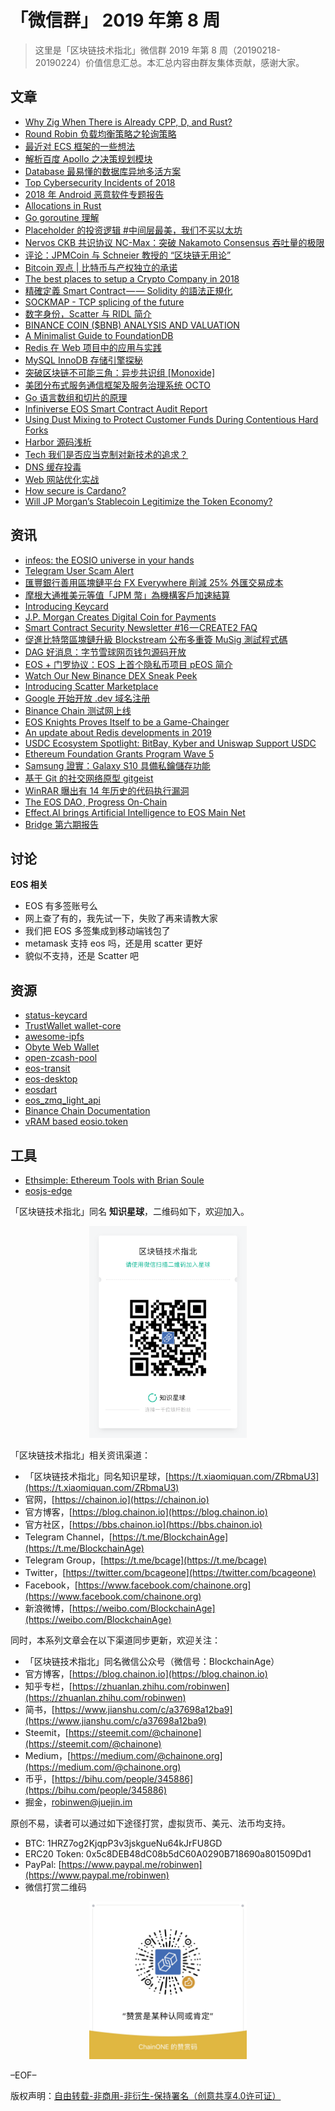 # 「微信群」 2019 年第 8 周

> 这里是「区块链技术指北」微信群 2019 年第 8 周（20190218-20190224）价值信息汇总。本汇总内容由群友集体贡献，感谢大家。

## 文章

* [Why Zig When There is Already CPP, D, and Rust?](https://bbs.chainon.io/d/2870)
* [Round Robin 负载均衡策略之轮询策略](https://bbs.chainon.io/d/2875)
* [最近对 ECS 框架的一些想法](https://bbs.chainon.io/d/2877)
* [解析百度 Apollo 之决策规划模块](https://bbs.chainon.io/d/2878)
* [Database 最易懂的数据库异地多活方案](https://bbs.chainon.io/d/2879)
* [Top Cybersecurity Incidents of 2018](https://bbs.chainon.io/d/2880)
* [2018 年 Android 恶意软件专题报告](https://bbs.chainon.io/d/2881)
* [Allocations in Rust](https://bbs.chainon.io/d/2884)
* [Go goroutine 理解](https://bbs.chainon.io/d/2886)
* [Placeholder 的投资逻辑 #中间层最美，我们不买以太坊](https://bbs.chainon.io/d/2887)
* [Nervos CKB 共识协议 NC-Max：突破 Nakamoto Consensus 吞吐量的极限](https://bbs.chainon.io/d/2888)
* [评论：JPMCoin 与 Schneier 教授的 “区块链无用论”](https://bbs.chainon.io/d/2889)
* [Bitcoin 观点 | 比特币与产权独立的承诺](https://bbs.chainon.io/d/2890)
* [The best places to setup a Crypto Company in 2018](https://bbs.chainon.io/d/2891)
* [精確定義 Smart Contract — — Solidity 的語法正規化](https://bbs.chainon.io/d/2893)
* [SOCKMAP - TCP splicing of the future](https://bbs.chainon.io/d/2895)
* [数字身份，Scatter 与 RIDL 简介](https://bbs.chainon.io/d/2898)
* [BINANCE COIN ($BNB) ANALYSIS AND VALUATION](https://bbs.chainon.io/d/2902)
* [A Minimalist Guide to FoundationDB](https://bbs.chainon.io/d/2903)
* [Redis 在 Web 项目中的应用与实践](https://bbs.chainon.io/d/2905)
* [MySQL InnoDB 存储引擎探秘](https://bbs.chainon.io/d/2908)
* [突破区块链不可能三角：异步共识组 [Monoxide]](https://bbs.chainon.io/d/2909)
* [美团分布式服务通信框架及服务治理系统 OCTO](https://bbs.chainon.io/d/2915)
* [Go 语言数组和切片的原理](https://bbs.chainon.io/d/2916)
* [Infiniverse EOS Smart Contract Audit Report](https://bbs.chainon.io/d/2918)
* [Using Dust Mixing to Protect Customer Funds During Contentious Hard Forks](https://bbs.chainon.io/d/2919)
* [Harbor 源码浅析](https://bbs.chainon.io/d/2921)
* [Tech 我们是否应当克制对新技术的追求？](https://bbs.chainon.io/d/2929)
* [DNS 缓存投毒](https://bbs.chainon.io/d/2930)
* [Web  网站优化实战](https://bbs.chainon.io/d/2931)
* [How secure is Cardano?](https://bbs.chainon.io/d/2932)
* [Will JP Morgan’s Stablecoin Legitimize the Token Economy?](https://bbs.chainon.io/d/2933)

## 资讯

* [infeos: the EOSIO universe in your hands](https://bbs.chainon.io/d/2868)
* [Telegram User Scam Alert](https://bbs.chainon.io/d/2869)
* [匯豐銀行善用區塊鏈平台 FX Everywhere 削減 25% 外匯交易成本](https://bbs.chainon.io/d/2871)
* [摩根大通推美元等值「JPM 幣」為機構客戶加速結算](https://bbs.chainon.io/d/2872)
* [Introducing Keycard](https://bbs.chainon.io/d/2873)
* [J.P. Morgan Creates  Digital Coin for Payments](https://bbs.chainon.io/d/2883)
* [Smart Contract Security Newsletter #16 — CREATE2 FAQ](https://bbs.chainon.io/d/2892)
* [促進比特幣區塊鏈升級 Blockstream 公布多重簽 MuSig 測試程式碼](https://bbs.chainon.io/d/2894)
* [DAG 好消息：字节雪球网页钱包源码开放](https://bbs.chainon.io/d/2896)
* [EOS + 门罗协议：EOS 上首个隐私币项目 pEOS 简介](https://bbs.chainon.io/d/2899)
* [Watch Our New Binance DEX Sneak Peek](https://bbs.chainon.io/d/2900)
* [Introducing Scatter Marketplace](https://bbs.chainon.io/d/2901)
* [Google 开始开放 .dev 域名注册](https://bbs.chainon.io/d/2904)
* [Binance Chain 测试网上线](https://bbs.chainon.io/d/2913)
* [EOS Knights Proves Itself to be a Game-Chainger](https://bbs.chainon.io/d/2917)
* [An update about Redis developments in 2019](https://bbs.chainon.io/d/2920)
* [USDC Ecosystem Spotlight: BitBay, Kyber and Uniswap Support USDC](https://bbs.chainon.io/d/2923)
* [Ethereum Foundation Grants Program Wave 5](https://bbs.chainon.io/d/2924)
* [Samsung 證實：Galaxy S10 具備私鑰儲存功能](https://bbs.chainon.io/d/2925)
* [基于 Git 的社交网络原型 gitgeist](https://bbs.chainon.io/d/2926)
* [WinRAR 曝出有 14 年历史的代码执行漏洞](https://bbs.chainon.io/d/2927)
* [The EOS DAO , Progress On-Chain](https://bbs.chainon.io/d/2934)
* [Effect.AI brings Artificial Intelligence to EOS Main Net](https://bbs.chainon.io/d/2935)
* [Bridge 第六期报告](https://bbs.chainon.io/d/2936)

## 讨论

**EOS 相关**

* EOS 有多签账号么
* 网上查了有的，我先试一下，失败了再来请教大家
* 我们把 EOS 多签集成到移动端钱包了
* metamask 支持 eos 吗，还是用 scatter 更好
* 貌似不支持，还是 Scatter 吧

## 资源

* [status-keycard](https://bbs.chainon.io/d/2874)
* [TrustWallet wallet-core](https://bbs.chainon.io/d/2882)
* [awesome-ipfs](https://bbs.chainon.io/d/2885)
* [Obyte Web Wallet](https://bbs.chainon.io/d/2897)
* [open-zcash-pool](https://bbs.chainon.io/d/2906)
* [eos-transit](https://bbs.chainon.io/d/2907)
* [eos-desktop](https://bbs.chainon.io/d/2910)
* [eosdart](https://bbs.chainon.io/d/2911)
* [eos_zmq_light_api](https://bbs.chainon.io/d/2912)
* [Binance Chain Documentation](https://bbs.chainon.io/d/2914)
* [vRAM based eosio.token](https://bbs.chainon.io/d/2928)

## 工具

* [Ethsimple: Ethereum Tools with Brian Soule](https://bbs.chainon.io/d/2876)
* [eosjs-edge](https://bbs.chainon.io/d/2922)

「区块链技术指北」同名 **知识星球**，二维码如下，欢迎加入。

<div align=center><img width="50%" height="50%" src="https://raw.githubusercontent.com/BlockchainOne/WeChat/master/images/ZSXQ.jpg"/></div>

「区块链技术指北」相关资讯渠道：

* 「区块链技术指北」同名知识星球，[https://t.xiaomiquan.com/ZRbmaU3](https://t.xiaomiquan.com/ZRbmaU3)
* 官网，[https://chainon.io](https://chainon.io)
* 官方博客，[https://blog.chainon.io](https://blog.chainon.io)
* 官方社区，[https://bbs.chainon.io](https://bbs.chainon.io)
* Telegram Channel，[https://t.me/BlockchainAge](https://t.me/BlockchainAge)
* Telegram Group，[https://t.me/bcage](https://t.me/bcage)
* Twitter，[https://twitter.com/bcageone](https://twitter.com/bcageone)
* Facebook，[https://www.facebook.com/chainone.org](https://www.facebook.com/chainone.org)
* 新浪微博，[https://weibo.com/BlockchainAge](https://weibo.com/BlockchainAge)

同时，本系列文章会在以下渠道同步更新，欢迎关注：

* 「区块链技术指北」同名微信公众号（微信号：BlockchainAge）
* 官方博客，[https://blog.chainon.io](https://blog.chainon.io)
* 知乎专栏，[https://zhuanlan.zhihu.com/robinwen](https://zhuanlan.zhihu.com/robinwen)
* 简书，[https://www.jianshu.com/c/a37698a12ba9](https://www.jianshu.com/c/a37698a12ba9)
* Steemit，[https://steemit.com/@chainone](https://steemit.com/@chainone)
* Medium，[https://medium.com/@chainone.org](https://medium.com/@chainone.org)
* 币乎，[https://bihu.com/people/345886](https://bihu.com/people/345886)
* 掘金，[robinwen@juejin.im](https://juejin.im/user/5673ccae60b2260ee435f89a/posts)

原创不易，读者可以通过如下途径打赏，虚拟货币、美元、法币均支持。

* BTC: 1HRZ7og2KjqpP3v3jskgueNu64kJrFU8GD
* ERC20 Token: 0x5c8DEB48dC08b5dC60A0290B718690a801509Dd1
* PayPal: [https://www.paypal.me/robinwen](https://www.paypal.me/robinwen)
* 微信打赏二维码

<div align=center><img width="50%" height="50%" src="https://raw.githubusercontent.com/BlockchainOne/WeChat/master/images/WeChat.jpg"/></div>

–EOF–

版权声明：[自由转载-非商用-非衍生-保持署名（创意共享4.0许可证）](http://creativecommons.org/licenses/by-nc-nd/4.0/deed.zh)